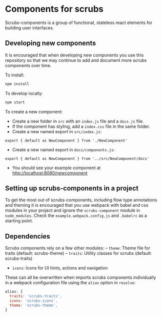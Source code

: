 # Components for scrubs
Scrubs-components is a group of functional, stateless react elements for building user interfaces.

## Developing new components
It is encouraged that when developing new components you use this repository so that we may continue to add and document more scrubs components over time.

To install:
``` javascript
npm install
```

To develop locally:
``` javascript
npm start
```

To create a new component:
- Create a new folder in `src` with an `index.js` file and a `docs.js` file.
- If the component has styling, add a `index.css` file in the same folder.
- Create a new named export in `src/index.js`:
```
export { default as NewComponent } from './NewComponent'
```
- Create a new named export in `docs/components.js`:
```
export { default as NewComponent } from '../src/NewComponent/docs'
```
- You should see your example component at [http://localhost:8080/newcomponent](http://localhost:8080/newcomponent)

## Setting up scrubs-components in a project
To get the most out of scrubs-components, including flow type annotations and theming it is encouraged that you use webpack with babel and css modules in your project and ignore the `scrubs-component` module in `node_modules`. Check the `example.webpack.config.js` and `.babelrc` as a starting point.

## Dependencies
Scrubs components rely on a few other modules:
– `theme`: Theme file for traits (default: scrubs-theme)
– `traits`: Utility classes for scrubs (default: scrubs-traits)
- `icons`: Icons for UI hints, actions and navigation

These can all be overwritten when imports scrubs components individually in a webpack configuration file using the `alias` option in `resolve`:
```javascript
alias: {
  traits: 'scrubs-traits',
  icons: 'scrubs-icons',
  theme: 'scrubs-theme',
}
```
